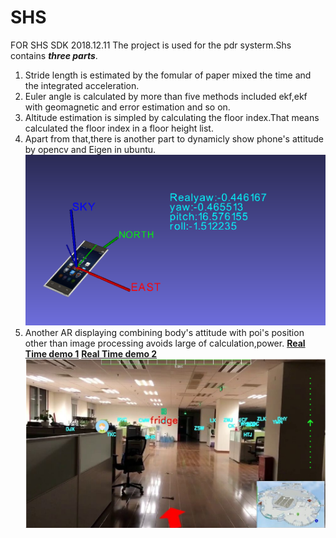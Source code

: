 # SHS
FOR SHS SDK
2018.12.11
The project is used for the pdr systerm.Shs contains ***three parts***.

1. Stride length is estimated by the fomular of paper mixed the time and the integrated acceleration.
2. Euler angle is calculated by more than five methods included ekf,ekf with geomagnetic and error estimation and so on.
3. Altitude estimation is simpled by calculating the floor index.That means calculated the floor index in a floor height list.
4. Apart from that,there is another part to dynamicly show phone's attitude by opencv and Eigen in ubuntu.
![姿态显示图](https://github.com/AAAAaron/SHS/blob/master/SHS/img/2018-12-11%2019-48-05%E5%B1%8F%E5%B9%95%E6%88%AA%E5%9B%BE.png)
5. Another AR displaying combining body's attitude with poi's position other than image processing avoids large of calculation,power.
[**Real Time demo 1**](https://www.bilibili.com/video/av39064360)
[**Real Time demo 2**](https://www.bilibili.com/video/av39062120)
![AR显示图](https://github.com/AAAAaron/SHS/blob/master/SHS/img/2019-02-26%2010-01-26%E5%B1%8F%E5%B9%95%E6%88%AA%E5%9B%BE.png)
